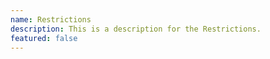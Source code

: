 ```yaml
---
name: Restrictions
description: This is a description for the Restrictions.
featured: false
---
```


